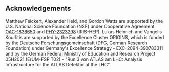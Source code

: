 ## Acknowledgements

Matthew Feickert, Alexander Held, and Gordon Watts are supported by the U.S. National Science Foundation (NSF) under Cooperative Agreement [OAC-1836650](https://www.nsf.gov/awardsearch/showAward?AWD_ID=1836650) and [PHY-2323298](https://www.nsf.gov/awardsearch/showAward?AWD_ID=2323298) (IRIS-HEP).
Lukas Heinrich and Vangelis Kourlitis are supported by the Excellence Cluster ORIGINS, which is funded by the Deutsche Forschungsgemeinschaft (DFG, German Research Foundation) under Germany's Excellence Strategy - EXC-2094-390783311 and by the German Federal Ministry of Education and Research Project 05H2021 (ErUM-FSP T02) - "Run 3 von ATLAS am LHC: Analysis Infrastructure for the ATLAS Detektor at the LHC".
